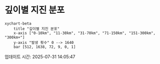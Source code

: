 # 깊이별 지진 분포

```mermaid
xychart-beta
    title "깊이별 지진 분포"
    x-axis ["0-10km", "11-30km", "31-70km", "71-150km", "151-300km", "300km+"]
    y-axis "발생 횟수" 0 --> 1640
    bar [512, 1638, 72, 9, 0, 1]
```

업데이트 시간: 2025-07-31 14:05:47
